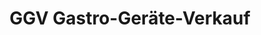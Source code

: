---
title: "GGV Gastro-Geräte-Verkauf"
url: /fuerth/ggv-gastro-geraete-verkauf/
shop: Großhandel
---